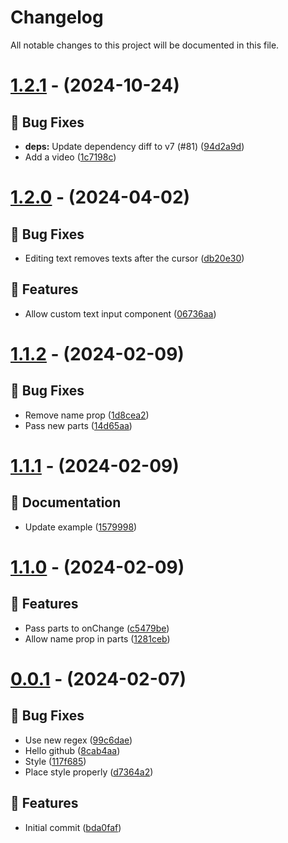 # Changelog
All notable changes to this project will be documented in this file.

# [1.2.1](https://github.com/imranbarbhuiya/react-native-headless-mention/compare/v1.2.0...v1.2.1) - (2024-10-24)

## 🐛 Bug Fixes

- **deps:** Update dependency diff to v7 (#81) ([94d2a9d](https://github.com/imranbarbhuiya/react-native-headless-mention/commit/94d2a9d1c0bcece7ee30c5d9674811687c27386d))
- Add a video ([1c7198c](https://github.com/imranbarbhuiya/react-native-headless-mention/commit/1c7198c6499a06529903502ae960a5f313110540))

# [1.2.0](https://github.com/imranbarbhuiya/react-native-headless-mention/compare/v1.1.2...v1.2.0) - (2024-04-02)

## 🐛 Bug Fixes

- Editing text removes texts after the cursor ([db20e30](https://github.com/imranbarbhuiya/react-native-headless-mention/commit/db20e3068b15a2755253a6be3ef55fe315b57bfb))

## 🚀 Features

- Allow custom text input component ([06736aa](https://github.com/imranbarbhuiya/react-native-headless-mention/commit/06736aaa698c9f9a76e45e15fad8d09f819e00bb))

# [1.1.2](https://github.com/imranbarbhuiya/react-native-headless-mention/compare/v1.1.2...v1.1.2) - (2024-02-09)

## 🐛 Bug Fixes

- Remove name prop ([1d8cea2](https://github.com/imranbarbhuiya/react-native-headless-mention/commit/1d8cea29dd71327ae08c1f63dab00d64ce4b828f))
- Pass new parts ([14d65aa](https://github.com/imranbarbhuiya/react-native-headless-mention/commit/14d65aa68e8c0fe3e42bca9b3c110269552592c0))

# [1.1.1](https://github.com/imranbarbhuiya/react-native-headless-mention/compare/v1.1.1...v1.1.1) - (2024-02-09)

## 📝 Documentation

- Update example ([1579998](https://github.com/imranbarbhuiya/react-native-headless-mention/commit/15799982c007c3314cc7b29045568bd1482fb5dd))

# [1.1.0](https://github.com/imranbarbhuiya/react-native-headless-mention/compare/v1.1.0...v1.1.0) - (2024-02-09)

## 🚀 Features

- Pass parts to onChange ([c5479be](https://github.com/imranbarbhuiya/react-native-headless-mention/commit/c5479beae21148e474c3eba7475d56286f709e6e))
- Allow name prop in parts ([1281ceb](https://github.com/imranbarbhuiya/react-native-headless-mention/commit/1281cebd78320cc912097b575751518c60252ac7))

# [0.0.1](https://github.com/imranbarbhuiya/react-native-headless-mention/compare/v0.0.1...v0.0.1) - (2024-02-07)

## 🐛 Bug Fixes

- Use new regex ([99c6dae](https://github.com/imranbarbhuiya/react-native-headless-mention/commit/99c6dae9010be204ad4a739bceb8f3b50fc8a367))
- Hello github ([8cab4aa](https://github.com/imranbarbhuiya/react-native-headless-mention/commit/8cab4aa6a6e349f643d00bcc337a6a2bc17d6b49))
- Style ([117f685](https://github.com/imranbarbhuiya/react-native-headless-mention/commit/117f685635984f2fd216bc10ab68cb895e287945))
- Place style properly ([d7364a2](https://github.com/imranbarbhuiya/react-native-headless-mention/commit/d7364a23364a9f326dbcdee208a8da29e2e7aa6f))

## 🚀 Features

- Initial commit ([bda0faf](https://github.com/imranbarbhuiya/react-native-headless-mention/commit/bda0fafe501385750c2bd57807b41a6fac14f4c5))

